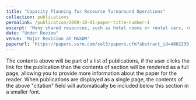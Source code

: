 ```yaml
---
title: "Capacity Planning for Resource Turnaround Operations"
collection: publications
permalink: /publication/2009-10-01-paper-title-number-1
excerpt: 'Many shared resources, such as hotel rooms or rental cars, require cleaning, charging, or some other operation to "turn around" the resources between successive customer uses. We study staffing and shift planning decisions for the turnaround service capacity in order to minimize the sum of customer waiting and staffing costs. Random customer departures, random customer arrivals, and worker shifts with breaks add to the managerial challenge. Using the frameworks of diminishing returns submodularity and M-convexity, we demonstrate analytical properties for capacity decisions in three staffing scenarios, including our primary model that focuses on shift planning. We propose a solution heuristic that efficiently provides near-optimal solutions. We illustrate the value of our model for hotel housekeeping operations using data from a large city-center hotel. Reallocating some room attendants to different shift start times, especially later in the day compared to current practice, can effectively eliminate guest waiting after the posted check-in time. Hotels can reduce room attendant idleness and room readiness issues by departing from the common industry practice of all workers starting at 8:00 am. Simply having two shift start times in the morning may virtually eliminate waiting and help in recruiting and retaining workers.'
date: "Under Review"
venue: 'Major Revision at M&SOM'
paperurl: 'https://papers.ssrn.com/sol3/papers.cfm?abstract_id=4862239'
---
```


The contents above will be part of a list of publications, if the user clicks the link for the publication than the contents of section will be rendered as a full page, allowing you to provide more information about the paper for the reader. When publications are displayed as a single page, the contents of the above "citation" field will automatically be included below this section in a smaller font.
